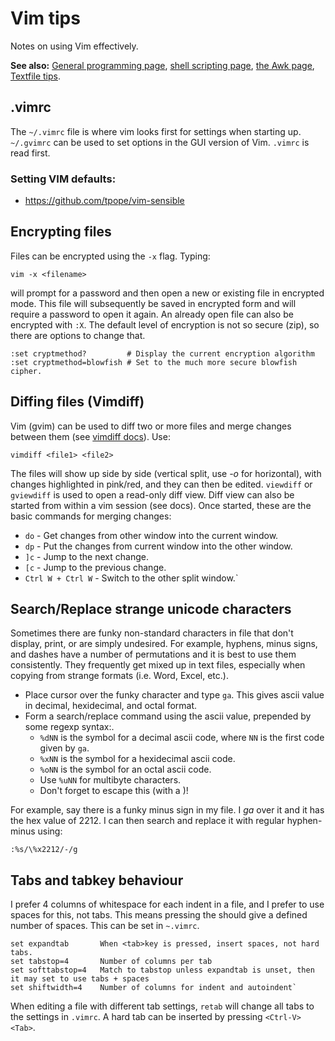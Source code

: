# Vim tips

Notes on using Vim effectively.

**See also:** [General programming page](programming.md), [shell scripting page](shellscripts.md), [the Awk page](awk.md), [Textfile tips](textfiles.md).

## .vimrc

The `~/.vimrc` file is where vim looks first for settings when starting
up. `~/.gvimrc` can be used to set options in the GUI version of Vim.
`.vimrc` is read first.

### Setting VIM defaults:

* <https://github.com/tpope/vim-sensible>

## Encrypting files

Files can be encrypted using the `-x` flag. Typing:

    vim -x <filename>

will prompt for a password and then open a new or existing file in
encrypted mode. This file will subsequently be saved in encrypted form
and will require a password to open it again. An already open file can
also be encrypted with `:X`. The default level of encryption is not so
secure (zip), so there are options to change that.

    :set cryptmethod?         # Display the current encryption algorithm
    :set cryptmethod=blowfish # Set to the much more secure blowfish cipher.

## Diffing files (Vimdiff)

Vim (gvim) can be used to diff two or more files and merge changes
between them (see [vimdiff docs](http://vimdoc.sourceforge.net/htmldoc/diff.html)). Use:

    vimdiff <file1> <file2>

The files will show up side by side (vertical split, use *-o* for
horizontal), with changes highlighted in pink/red, and they can then be
edited. `viewdiff` or `gviewdiff` is used to open a read-only diff view.
Diff view can also be started from within a vim session (see docs). Once
started, these are the basic commands for merging changes:

* `do` - Get changes from other window into the current window.
* `dp` - Put the changes from current window into the other window.
* `]c` - Jump to the next change.
* `[c` - Jump to the previous change.
* `Ctrl W + Ctrl W` - Switch to the other split window.`

## Search/Replace strange unicode characters

Sometimes there are funky non-standard characters in file that don't
display, print, or are simply undesired. For example, hyphens, minus
signs, and dashes have a number of permutations and it is best to use
them consistently. They frequently get mixed up in text files,
especially when copying from strange formats (i.e. Word, Excel, etc.).

- Place cursor over the funky character and type `ga`. This gives ascii value in decimal, hexidecimal, and octal format.
- Form a search/replace command using the ascii value, prepended by some regexp syntax:.
  * `%dNN` is the symbol for a decimal ascii code, where `NN` is the first code given by `ga`.
  * `%xNN` is the symbol for a hexidecimal ascii code.
  * `%oNN` is the symbol for an octal ascii code.
  * Use `%uNN` for multibyte characters.
  * Don't forget to escape this (with a \)!

For example, say there is a funky minus sign in my file. I *ga* over it
and it has the hex value of 2212. I can then search and replace it with
regular hyphen-minus using:

    :%s/\%x2212/-/g

## Tabs and tabkey behaviour

I prefer 4 columns of whitespace for each indent in a file, and I prefer
to use spaces for this, not tabs. This means pressing the <Tab> should
give a defined number of spaces. This can be set in `~.vimrc`.

    set expandtab       When <tab>key is pressed, insert spaces, not hard tabs.
    set tabstop=4       Number of columns per tab
    set softtabstop=4   Match to tabstop unless expandtab is unset, then it may set to use tabs + spaces
    set shiftwidth=4    Number of columns for indent and autoindent`

When editing a file with different tab settings, `retab` will change all
tabs to the settings in `.vimrc`. A hard tab can be inserted by pressing
`<Ctrl-V><Tab>`.
